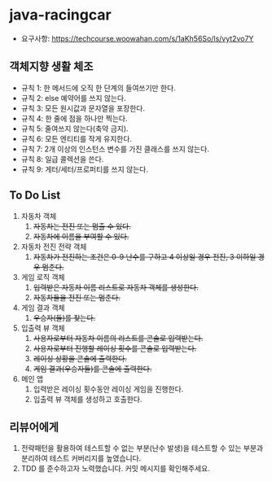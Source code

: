 # java-racingcar
- 요구사항: https://techcourse.woowahan.com/s/1aKh56So/ls/vyt2vo7Y

## 객체지향 생활 체조

- 규칙 1: 한 메서드에 오직 한 단계의 들여쓰기만 한다.
- 규칙 2: else 예약어를 쓰지 않는다.
- 규칙 3: 모든 원시값과 문자열을 포장한다.
- 규칙 4: 한 줄에 점을 하나만 찍는다.
- 규칙 5: 줄여쓰지 않는다(축약 금지).
- 규칙 6: 모든 엔티티를 작게 유지한다.
- 규칙 7: 2개 이상의 인스턴스 변수를 가진 클래스를 쓰지 않는다.
- 규칙 8: 일급 콜렉션을 쓴다.
- 규칙 9: 게터/세터/프로퍼티를 쓰지 않는다.

## To Do List
1. 자동차 객체
    1. ~~자동차는 전진 또는 멈출 수 있다.~~
    2. ~~자동차에 이름을 부여할 수 있다.~~
2. 자동차 전진 전략 객체
    1. ~~자동차가 전진하는 조건은 0-9 난수를 구하고 4 이상일 경우 전진, 3 이하일 경우 멈춘다.~~
3. 게임 로직 객체
    1. ~~입력받은 자동차 이름 리스트로 자동차 객체를 생성한다.~~
    2. ~~자동차들을 전진 또는 멈춘다.~~
4. 게임 결과 객체
    1. ~~우승자(들)를 찾는다.~~
5. 입출력 뷰 객체
    1. ~~사용자로부터 자동차 이름의 리스트를 콘솔로 입력받는다.~~
    2. ~~사용자로부터 진행할 레이싱 횟수를 콘솔로 입력받는다.~~
    3. ~~레이싱 상황을 콘솔에 출력한다.~~
    4. ~~게임 결과(우승자들)를 콘솔에 출력한다.~~
6. 메인 앱
    1. 입력받은 레이싱 횟수동안 레이싱 게임을 진행한다.
    2. 입출력 뷰 객체를 생성하고 호출한다.

## 리뷰어에게
1. 전략패턴을 활용하여 테스트할 수 없는 부분(난수 발생)을 테스트할 수 있는 부분과 분리하여 테스트 커버리지를 높였습니다.
2. TDD 를 준수하고자 노력했습니다. 커밋 메시지를 확인해주세요.